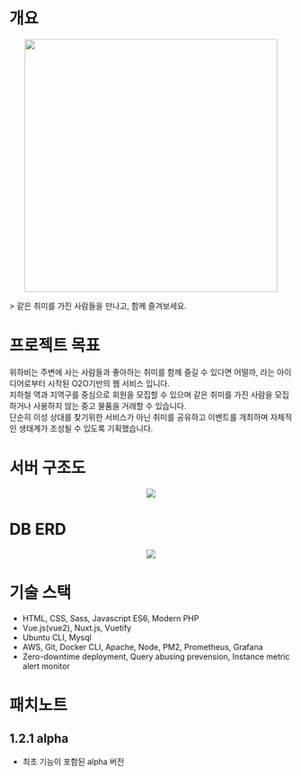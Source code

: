 # 개요
<p align="center"><image src="assets/img/readme/logo.png" width="450"/></p>
> 같은 취미를 가진 사람들을 만나고, 함께 즐겨보세요.

# 프로젝트 목표
<!-- <p align="center"><image src="assets/img/mainpage.png"/></p> -->
<!-- [웹사이트](https://www.wehobby.kr) -->
위하비는 주변에 사는 사람들과 좋아하는 취미를 함께 즐길 수 있다면 어떨까, 라는 아이디어로부터 시작된 O2O기반의 웹 서비스 입니다.<br> 지하철 역과 지역구를 중심으로 회원을 모집할 수 있으며 같은 취미를 가진 사람을 모집하거나 사용하지 않는 중고 물품을 거래할 수 있습니다.<br> 단순히 이성 상대를 찾기위한 서비스가 아닌 취미를 공유하고 이벤트를 개최하며 자체적인 생태계가 조성될 수 있도록 기획했습니다.

# 서버 구조도
<p align="center"><image src="assets/img/readme/server-structure.png"/></p>

# DB ERD
<p align="center"><image src="assets/img/readme/db-erd.png"/></p>

# 기술 스택
-	HTML, CSS, Sass, Javascript ES6, Modern PHP
-	Vue.js(vue2), Nuxt.js, Vuetify
-	Ubuntu CLI, Mysql
-	AWS, Git, Docker CLI, Apache, Node, PM2, Prometheus, Grafana
-	Zero-downtime deployment, Query abusing prevension, Instance metric alert monitor

# 패치노트
## 1.2.1 alpha
- 최초 기능이 포함된 alpha 버전